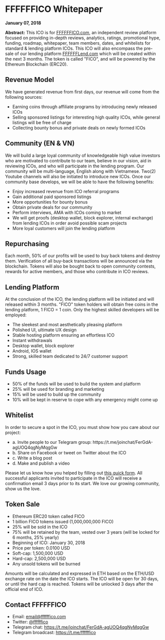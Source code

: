 <h1>FFFFFFICO Whitepaper</h1>

<strong>January 07, 2018</strong>

<strong>Abstract:</strong> This ICO is for <a target="_blank" href="https://www.ffffffico.com">FFFFFFICO.com</a>, an independent review platform focused on providing in-depth reviews, analytics, ratings, promotional hype, funding, roadmap, whitepaper, team members, dates, and whitelists for standard & lending platform ICOs. This ICO will also encompass the pre-sale of our lending platform <a target="_blank" href="https://www.fffffflend.com">FFFFFFLend.com</a> which will be created within the next 3 months. The token is called "FICO", and will be powered by the Ethereum Blockchain (ERC20).

<h2>Revenue Model</h2>

We have generated revenue from first days, our revenue will come from the following sources: 

<ul>
  <li>Earning coins through affiliate programs by introducing newly released ICOs</li>
  <li>Selling sponsored listings for interesting high quality ICOs, while general listings will be free of charge</li>
  <li>Collecting bounty bonus and private deals on newly formed ICOs</li>
</ul>

<h2>Community (EN & VN)</h2>

We will build a large loyal community of knowledgeable high value investors who are motivated to contribute to our team, believe in our vision, aid in reviewing ICOs, and who will participate in the lending program. Our community will be multi-language, English along with Vietnamese. Two(2) Youtube channels will also be initiated to introduce new ICOs. Once our community base develops, we will be able to have the following benefits:

<ul>
  <li>Enjoy increased revenue from ICO referral programs</li>
  <li>Gain additional paid sponsored listings</li>
  <li>More opportunities for bounty bonus</li>
  <li>Obtain private deals for our community</li>
  <li>Perform interviews, AMA with ICOs coming to market</li>
  <li>We will get proofs (desktop wallet, block explorer, internal exchange) from lending ICOs in order avoid possible scam projects</li>
  <li>More loyal customers will join the lending platform</li>
</ul>

<h2>Repurchasing</h2>

Each month, 50% of our profits will be used to buy back tokens and destroy them. Verification of all buy-back transactions will be announced via the blockchain. Tokens will also be bought back to open community contests, rewards for active members, and those who contribute in ICO reviews.

<h2>Lending Platform</h2>

At the conclusion of the ICO, the lending platform will be initiated and will released within 3 months. "FICO" token holders will obtain free coins in the lending platform, 1 FICO = 1 coin. Only the highest skilled developers will be employed:

<ul>
  <li>The sleekest and most aesthetically pleasing platform</li>
  <li>Polished UI, ultimate UX design</li>
  <li>Stable hosting platform ensuring an effortless ICO</li>
  <li>Instant withdrawals</li>
  <li>Desktop wallet, block explorer</li>
  <li>Android, IOS wallet</li>
  <li>Strong, skilled team dedicated to 24/7 customer support</li>
</ul>

<h2>Funds Usage</h2>

<ul>
  <li>50% of the funds will be used to build the system and platform</li>
  <li>25% will be used for branding and marketing</li>
  <li>15% will be used to build up the community</li>
  <li>10% will be kept in reserve to cope with any emergency might come up</li>
</ul>

<h2>Whitelist</h2>

In order to secure a spot in the ICO, you must show how you care about our project:

<ul>
  <li>a. Invite people to our Telegram group: https://t.me/joinchat/FerGdA-agUOQ4qgNyMqgGw</li>
  <li>b. Share on Facebook or tweet on Twitter about the ICO</li>
  <li>c. Write a blog post</li>
  <li>d. Make and publish a video</li>
</ul>

Please let us know how you helped by filling out <a target="_blank" href="https://ffffffico.typeform.com/to/E7RXxB">this quick form</a>. All successful applicants invited to participate in the ICO will receive a confirmation email 3 days prior to its start. We love our growing community, show us the love.

<h2>Token Sale</h2>
<ul>
  <li>Ethereum ERC20 token called FICO</li>
  <li>1 billion FICO tokens issued (1,000,000,000 FICO)</li>
  <li>25% will be sold in the ICO</li>
  <li>75% will be retained by the team, vested over 3 years (will be locked for 6 months, 25% yearly)</li>
  <li>Beginning of ICO: January 30, 2018</li>
  <li>Price per token: 0.0100 USD</li>
  <li>Soft-cap: 1,500,000 USD</li>
  <li>Hard-cap: 2,500,000 USD</li>
  <li>Any unsold tokens will be burned</li>
</ul>

Amounts will be calculated and expressed in ETH based on the ETH/USD exchange rate on the date the ICO starts. The ICO will be open for 30 days, or until the hard cap is reached. Tokens will be unlocked 3 days after the official end of ICO.

<h2>Contact FFFFFFICO</h2>

<ul>
  <li>Email: <a target="_blank" href="mailto:email@ffffffico.com">email@ffffffico.com</a></li>
  <li>Twitter: <a target="_blank" href="https://twitter.com/ffffffico">@ffffffico</a></li>
  <li>Telegram chat: <a target="_blank" href="https://t.me/joinchat/FerGdA-agUOQ4qgNyMqgGw">https://t.me/joinchat/FerGdA-agUOQ4qgNyMqgGw</a></li>
  <li>Telegram broadcast: <a target="_blank" href="https://t.me/ffffffico">https://t.me/ffffffico</a></li>
<ul>
